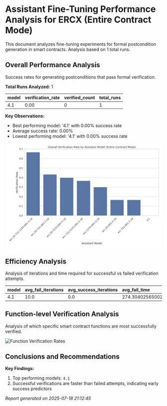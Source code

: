 # Assistant Fine-Tuning Performance Analysis for ERCX (Entire Contract Mode)

This document analyzes fine-tuning experiments for formal postcondition generation in smart contracts. Analysis based on 1 total runs.

## Overall Performance Analysis

Success rates for generating postconditions that pass formal verification.

**Total Runs Analyzed:** 1

| model | verification_rate | verified_count | total_runs |
| :--- | :--- | :--- | :--- |
| 4.1 | 0.00 | 0 | 1 |

**Key Observations:**

- Best performing model: '4.1' with 0.00% success rate
- Average success rate: 0.00%
- Lowest performing model: '4.1' with 0.00% success rate

![Overall Verification Rates](verification_rates.png)

## Efficiency Analysis

Analysis of iterations and time required for successful vs failed verification attempts.

| model | avg_fail_iterations | avg_success_iterations | avg_fail_time | avg_success_time | fail_rate |
| :--- | :--- | :--- | :--- | :--- | :--- |
| 4.1 | 10.0 | 0.0 | 274.3040256500244 | 0.0 | 100.00 |

## Function-level Verification Analysis

Analysis of which specific smart contract functions are most successfully verified.

![Function Verification Rates](function_verification.png)

## Conclusions and Recommendations

**Key Findings:**

1. Top performing models: `4.1`
3. Successful verifications are faster than failed attempts, indicating early success predictors

*Report generated on 2025-07-18 21:12:45*
